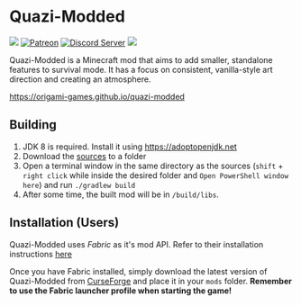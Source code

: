 # Quazi-Modded

[![](https://img.shields.io/badge/api-fabric-orange.svg?style=flat-square)](https://www.curseforge.com/minecraft/mc-mods/fabric-api/files)
[![Patreon](https://img.shields.io/endpoint.svg?url=https%3A%2F%2Fshieldsio-patreon.herokuapp.com%2Forigamigames&style=flat-square)](https://patreon.com/origamigames)
[![Discord Server](https://img.shields.io/discord/594411513457147904.svg?color=blueviolet&style=flat-square)](https://discord.io/origami)
[![](https://img.shields.io/github/v/release/origami-games/quazi-modded?include_prereleases&style=flat-square)](https://github.com/origami-games/quazi-modded/releases)

Quazi-Modded is a Minecraft mod that aims to add smaller, standalone features to survival mode. It has a focus on consistent, vanilla-style art direction and creating an atmosphere.

https://origami-games.github.io/quazi-modded

## Building
1. JDK 8 is required. Install it using https://adoptopenjdk.net
2. Download the [sources](https://github.com/origami-games/quazi-modded/archive/master.zip) to a folder
2. Open a terminal window in the same directory as the sources (`shift` + `right click` while inside the desired folder and `Open PowerShell window here`) and run `./gradlew build`
3. After some time, the built mod will be in `/build/libs`.

## Installation (Users)
Quazi-Modded uses *Fabric* as it's mod API. Refer to their installation instructions [here](https://fabricmc.net#installation)

Once you have Fabric installed, simply download the latest version of Quazi-Modded from [CurseForge](https://curseforge.com/minecraft/mc-mods/quazi-modded/files) and place it in your `mods` folder.
**Remember to use the Fabric launcher profile when starting the game!**
